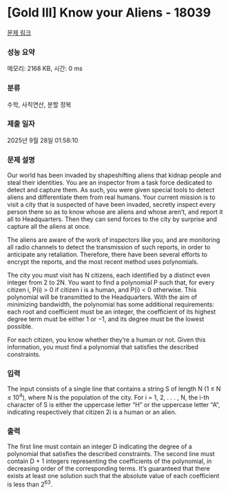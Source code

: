 # [Gold III] Know your Aliens - 18039 

[문제 링크](https://www.acmicpc.net/problem/18039) 

### 성능 요약

메모리: 2168 KB, 시간: 0 ms

### 분류

수학, 사칙연산, 분할 정복

### 제출 일자

2025년 9월 28일 01:58:10

### 문제 설명

<p>Our world has been invaded by shapeshifting aliens that kidnap people and steal their identities. You are an inspector from a task force dedicated to detect and capture them. As such, you were given special tools to detect aliens and differentiate them from real humans. Your current mission is to visit a city that is suspected of have been invaded, secretly inspect every person there so as to know whose are aliens and whose aren’t, and report it all to Headquarters. Then they can send forces to the city by surprise and capture all the aliens at once.</p>

<p>The aliens are aware of the work of inspectors like you, and are monitoring all radio channels to detect the transmission of such reports, in order to anticipate any retaliation. Therefore, there have been several efforts to encrypt the reports, and the most recent method uses polynomials.</p>

<p>The city you must visit has N citizens, each identified by a distinct even integer from 2 to 2N. You want to find a polynomial P such that, for every citizen i, P(i) > 0 if citizen i is a human, and P(i) < 0 otherwise. This polynomial will be transmitted to the Headquarters. With the aim of minimizing bandwidth, the polynomial has some additional requirements: each root and coefficient must be an integer, the coefficient of its highest degree term must be either 1 or −1, and its degree must be the lowest possible.</p>

<p>For each citizen, you know whether they’re a human or not. Given this information, you must find a polynomial that satisfies the described constraints.</p>

### 입력 

 <p>The input consists of a single line that contains a string S of length N (1 ≤ N ≤ 10<sup>4</sup>), where N is the population of the city. For i = 1, 2, . . . , N, the i-th character of S is either the uppercase letter “H” or the uppercase letter “A”, indicating respectively that citizen 2i is a human or an alien.</p>

### 출력 

 <p>The first line must contain an integer D indicating the degree of a polynomial that satisfies the described constraints. The second line must contain D + 1 integers representing the coefficients of the polynomial, in decreasing order of the corresponding terms. It’s guaranteed that there exists at least one solution such that the absolute value of each coefficient is less than 2<sup>63</sup>.</p>

